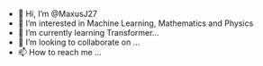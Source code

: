 - 👋 Hi, I’m @MaxusJ27
- 👀 I’m interested in Machine Learning, Mathematics and Physics
- 🌱 I’m currently learning Transformer...
- 💞️ I’m looking to collaborate on ...
- 📫 How to reach me ...

<!---
MaxusJ27/MaxusJ27 is a ✨ special ✨ repository because its `README.md` (this file) appears on your GitHub profile.
You can click the Preview link to take a look at your changes.
--->
